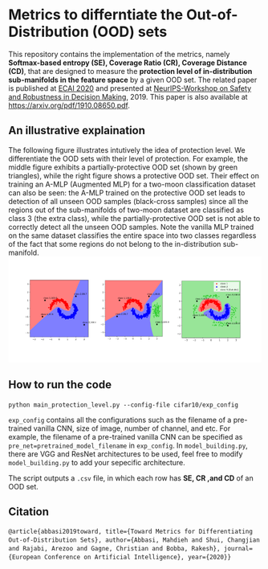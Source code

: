 # Metrics to differntiate the Out-of-Distribution (OOD) sets
This repository contains the implementation of the metrics, namely **Softmax-based entropy (SE), Coverage Ratio (CR), Coverage Distance (CD)**, that are designed to measure the **protection level of in-distribution sub-manifolds in the feature space** by a given OOD set. The related paper is published at [ECAI 2020](http://ecai2020.eu/) and presented at [NeurIPS-Workshop on Safety and Robustness in Decision Making](https://sites.google.com/view/neurips19-safe-robust-workshop), 2019. This paper is also available at <https://arxiv.org/pdf/1910.08650.pdf>. 

## An illustrative explaination
The following figure illustrates intutively the idea of protection level. We differentiate the OOD sets with their level of protection. For example, the middle figure exhibits a partially-protective OOD set (shown by green triangles), while the right figure shows a protective OOD set. Their effect on
training an A-MLP (Augmented MLP) for a two-moon classification dataset can also be seen: the A-MLP trained on the protective OOD set leads to detection of all unseen OOD samples (black-cross samples) since all the regions out of the sub-manifolds of two-moon dataset are classified as class 3 (the extra class), while the partially-protective OOD set is not able to correctly detect all the unseen OOD samples. Note the vanilla MLP trained on the same dataset classifies the entire space into two classes regardless of the fact that some regions do not belong to the in-distribution sub-manifold.
![](protection_level.png)



## How to run the code
`python main_protection_level.py --config-file cifar10/exp_config`


`exp_config` contains all the configurations such as the filename of a pre-trained vanilla CNN, size of image, number of channel, and etc. For example, the filename of a pre-trained vanilla CNN can be specified as `pre_net=pretrained_model_filename` in `exp_config`. In `model_building.py`, there are VGG and ResNet architectures to be used, feel free to modify `model_building.py` to add your sepecific architecture. 

The script outputs a `.csv` file, in which each row has **SE, CR ,and CD** of an OOD set.

## Citation
`@article{abbasi2019toward,
title={Toward Metrics for Differentiating Out-of-Distribution Sets},
author={Abbasi, Mahdieh and Shui, Changjian and Rajabi, Arezoo and Gagne, Christian and Bobba, Rakesh},
journal={European Conference on Artificial Intelligence},
year={2020}}`



